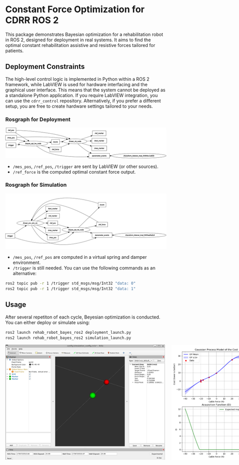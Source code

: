 # Constant Force Optimization for CDRR ROS 2

This package demonstrates Bayesian optimization for a rehabilitation robot in ROS 2, designed for deployment in real systems. It aims to find the optimal constant rehabilitation assistive and resistive forces tailored for patients.

## Deployment Constraints
The high-level control logic is implemented in Python within a ROS 2 framework, while LabVIEW is used for hardware interfacing and the graphical user interface. This means that the system cannot be deployed as a standalone Python application. If you require LabVIEW integration, you can use the `cdrr_control` repository. Alternatively, if you prefer a different setup, you are free to create hardware settings tailored to your needs.

### Rosgraph for Deployment
![rosgraph_deploy](./assets/rosgraph_deploy.png)
- `/mes_pos`, `/ref_pos`, `/trigger` are sent by LabVIEW (or other sources). 
- `/ref_force` is the computed optimal constant force output.

### Rosgraph for Simulation
![rosgraph_sim](./assets/rosgraph_sim.png)
- `/mes_pos`, `/ref_pos` are computed in a virtual spring and damper environment.
- `/trigger` is still needed. You can use the following commands as an alternative:
```bash
ros2 topic pub -r 1 /trigger std_msgs/msg/Int32 "data: 0"
ros2 topic pub -r 1 /trigger std_msgs/msg/Int32 "data: 1"
```



## Usage
After several repetiton of each cycle, Beyesian optimization is conducted.
You can either deploy or simulate using:
```bash
ros2 launch rehab_robot_bayes_ros2 deployment_launch.py
ros2 launch rehab_robot_bayes_ros2 simulation_launch.py
```
<div style="display: flex; align-items: center;">
  <img src="./assets/visual.png" alt="Visualization" style="width: 500px; margin-right: 20px;" />
  <img src="./assets/bayes.png" alt="Bayesian Optimization" style="width: 270px;" />
</div>
